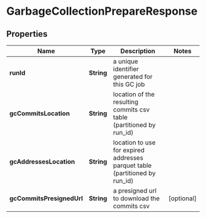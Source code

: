 

# GarbageCollectionPrepareResponse


## Properties

| Name | Type | Description | Notes |
|------------ | ------------- | ------------- | -------------|
|**runId** | **String** | a unique identifier generated for this GC job |  |
|**gcCommitsLocation** | **String** | location of the resulting commits csv table (partitioned by run_id) |  |
|**gcAddressesLocation** | **String** | location to use for expired addresses parquet table (partitioned by run_id) |  |
|**gcCommitsPresignedUrl** | **String** | a presigned url to download the commits csv |  [optional] |



